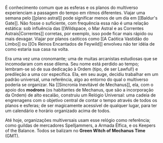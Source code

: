 É conhecimento comum que as esferas e os planos do multiverso experienciam a passagem do tempo em ritmos diferentes. Viajar uma semana pelo [[plano astral]] pode significar menos de um dia em [[Baldur's Gate]]. Não fosse o suficiente, com frequência essa não é uma relação estática: sob influência das [[Wildspace, o Mar Astral e as Correntes Astrais|Correntes]] corretas, por exemplo, isso pode ficar mais rápido ou mais devagar. Viajar por planos caóticos como [[A Caótica Vastidão do Limbo]] ou [[Os Reinos Encantados de Feywild]] envolveu não ter idéia de como estaria sua casa na volta. 

Era uma vez uma cronomante; uma de muitas arcanistas estudiosas que se incomodaram com esse dilema. Seu nome está perdido ao tempo; lembram-se só de sua dedicação à Ordem (tipo, de ser Lawful!) e predileção a uma cor específica. Ela, em seu auge, decidiu trabalhar em um padrão universal, uma referência, algo ao entorno do qual o multiverso poderia se organizar. Na [[Sincronia Inevitável de Mechanus]], ela, com o apoio dos **modrons** (os habitantes de Mechanus, que são a incorporação da Ordem) de alto escalão, construiu um Relógio Universal: uma cadeia de engrenagens com o objetivo central de contar o tempo através de todos os planos e esferas; de ser magicamente acessível de qualquer lugar, para ter um calendário e horário organizado acima de todos. 

Até hoje, organizações multiversais usam esse relógio como referência; como guildas de mercadores Spelljammers, a Armada Élfica, e os Keepers of the Balance. Todos se balizam no **Green Witch of Mechanus Time** (GMT). 


